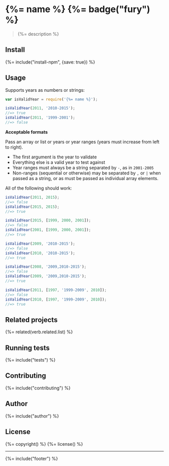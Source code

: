 # {%= name %} {%= badge("fury") %}

> {%= description %}

## Install
{%= include("install-npm", {save: true}) %}

## Usage

Supports years as numbers or strings:

```js
var isValidYear = require('{%= name %}');

isValidYear(2011, '2010-2015');
//=> true
isValidYear(2011, '1999-2001');
//=> false
```

**Acceptable formats**

Pass an array or list or years or year ranges (years must increase from left to right).

- The first argument is the year to validate
- Everything else is a valid year to test against
- Year ranges must always be a string separated by `-`, as in `2001-2005`
- Non-ranges (sequential or otherwise) may be separated by `,` or `|` when passed as a string, or as must be passed as individual array elements.

All of the following should work:

```js
isValidYear(2011, 2015);
//=> false
isValidYear(2015, 2015);
//=> true

isValidYear(2015, [1999, 2000, 2001]);
//=> false
isValidYear(2001, [1999, 2000, 2001]);
//=> true

isValidYear(2009, '2010-2015');
//=> false
isValidYear(2010, '2010-2015');
//=> true

isValidYear(2008, '2009,2010-2015');
//=> false
isValidYear(2009, '2009,2010-2015');
//=> true

isValidYear(2011, [1997, '1999-2009', 2010]);
//=> false
isValidYear(2010, [1997, '1999-2009', 2010]);
//=> true
```


## Related projects
{%= related(verb.related.list) %}  

## Running tests
{%= include("tests") %}

## Contributing
{%= include("contributing") %}

## Author
{%= include("author") %}

## License
{%= copyright() %}
{%= license() %}

***

{%= include("footer") %}

